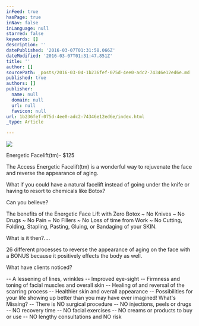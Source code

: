 ```yaml
---
inFeed: true
hasPage: true
inNav: false
inLanguage: null
starred: false
keywords: []
description: ''
datePublished: '2016-03-07T01:31:58.066Z'
dateModified: '2016-03-07T01:31:47.851Z'
title: ''
author: []
sourcePath: _posts/2016-03-04-1b236fef-075d-4ee0-adc2-74346e12ed6e.md
published: true
authors: []
publisher:
  name: null
  domain: null
  url: null
  favicon: null
url: 1b236fef-075d-4ee0-adc2-74346e12ed6e/index.html
_type: Article

---
```

![](https://the-grid-user-content.s3-us-west-2.amazonaws.com/6b1d3ebf-c530-41ed-8cec-54e60f00109e.jpg)

Energetic Facelift(tm)- $125 

The Access Energetic Facelift(tm) is a wonderful way to rejuvenate the face and reverse the appearance of aging. 

What if you could have a natural facelift instead of going under the knife or having to resort to chemicals like Botox? 

Can you believe? 

The benefits of the Energetic Face Lift with Zero Botox ~ No Knives ~ No Drugs ~ No Pain ~ No Fillers ~ No Loss of time from Work ~ No Cutting, Folding, Stapling, Pasting, Gluing, or Bandaging of your SKIN. 

What is it then?.... 

26 different processes to reverse the appearance of aging on the face with a BONUS because it positively effects the body as well. 

What have clients noticed? 

-- A lessening of lines, wrinkles
-- Improved eye-sight
-- Firmness and toning of facial muscles and overall skin
-- Healing of and reversal of the scarring process
-- Healthier skin and overall appearance
-- Possibilities for your life showing up better than you may have ever imagined!
What's Missing?
-- There is NO surgical procedure
-- NO injections, peels or drugs
-- NO recovery time
-- NO facial exercises
-- NO creams or products to buy or use
-- NO lengthy consultations and NO risk